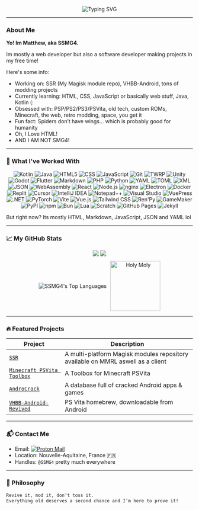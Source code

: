 <!-- Typing Banner -->
<p align="center">
  <img src="https://readme-typing-svg.demolab.com?font=Fira+Code&weight=500&size=24&pause=1000&center=true&vCenter=true&width=435&lines=SSMG4+Here+(:;Gamer,+lol;Developing+For+Fun!;I+Love+HTML;What's+9+++10?;You+Still+Reading+This+Bruh?" alt="Typing SVG" />
</p>

---

### About Me

**Yo! Im Matthew, aka SSMG4.**

Im mostly a web developer but also a software developer making projects in my free time!

Here's some info:
* Working on: SSR (My Magisk module repo), VHBB-Android, tons of modding projects
* Currently learning: HTML, CSS, JavaScript or basically web stuff, Java, Kotlin (:
* Obsessed with: PSP/PS2/PS3/PSVita, old tech, custom ROMs, Minecraft, the web, retro modding, space, you get it
* Fun fact: Spiders don’t have wings... which is probably good for humanity
* Oh, I Love HTML!
* AND I AM NOT SMG4!

---

### 🧠 What I've Worked With

<div align="center">

![Kotlin](https://img.shields.io/badge/-Kotlin-7F52FF?logo=kotlin&logoColor=white&style=flat)
![Java](https://img.shields.io/badge/Java-%23ED8B00.svg?logo=openjdk&logoColor=white)
![HTML5](https://img.shields.io/badge/-HTML5-E34F26?logo=html5&logoColor=white&style=flat)
![CSS](https://img.shields.io/badge/-CSS-663399?logo=css&logoColor=white&style=flat)
![JavaScript](https://img.shields.io/badge/JavaScript-F7DF1E?logo=javascript&logoColor=000)
![Git](https://img.shields.io/badge/-Git-F05032?logo=git&logoColor=white&style=flat)
![TWRP](https://img.shields.io/badge/-TWRP-00A0E4?logo=android&logoColor=white&style=flat)
![Unity](https://img.shields.io/badge/-Unity-000000?logo=unity&logoColor=white&style=flat)
![Godot](https://img.shields.io/badge/Godot-%23FFFFFF.svg?logo=godot-engine)
![Flutter](https://img.shields.io/badge/Flutter-02569B?logo=flutter&logoColor=fff)
![Markdown](https://img.shields.io/badge/Markdown-%23000000.svg?logo=markdown&logoColor=white)
![PHP](https://img.shields.io/badge/php-%23777BB4.svg?&logo=php&logoColor=white)
![Python](https://img.shields.io/badge/Python-3776AB?logo=python&logoColor=fff)
![YAML](https://img.shields.io/badge/YAML-CB171E?logo=yaml&logoColor=fff)
![TOML](https://img.shields.io/badge/TOML-9C4121?logo=toml&logoColor=fff)
![XML](https://img.shields.io/badge/XML-767C52?logo=xml&logoColor=fff)
![JSON](https://img.shields.io/badge/JSON-000?logo=json&logoColor=fff)
![WebAssembly](https://img.shields.io/badge/WebAssembly-654FF0?logo=webassembly&logoColor=fff)
![React](https://img.shields.io/badge/React-%2320232a.svg?logo=react&logoColor=%2361DAFB)
![Node.js](https://img.shields.io/badge/Node.js-6DA55F?logo=node.js&logoColor=white)
![nginx](https://img.shields.io/badge/nginx-009639?logo=nginx&logoColor=fff)
![Electron](https://img.shields.io/badge/Electron-2B2E3A?logo=electron&logoColor=fff)
![Docker](https://img.shields.io/badge/Docker-2496ED?logo=docker&logoColor=fff)
![Replit](https://img.shields.io/badge/Replit-F26207?logo=replit&logoColor=fff)
![Cursor](https://custom-icon-badges.demolab.com/badge/Cursor-000000?logo=cursor-ai-white)
![IntelliJ IDEA](https://img.shields.io/badge/IntelliJIDEA-000000.svg?logo=intellij-idea&logoColor=white)
![Notepad++](https://img.shields.io/badge/Notepad++-90E59A.svg?&logo=notepad%2b%2b&logoColor=black)
![Visual Studio](https://custom-icon-badges.demolab.com/badge/Visual%20Studio-5C2D91.svg?&logo=visualstudio&logoColor=white)
![VuePress](https://img.shields.io/badge/VuePress-4FC08D?logo=vuedotjs&logoColor=fff)
![.NET](https://img.shields.io/badge/.NET-512BD4?logo=dotnet&logoColor=fff)
![PyTorch](https://img.shields.io/badge/PyTorch-ee4c2c?logo=pytorch&logoColor=white)
![Vite](https://img.shields.io/badge/Vite-646CFF?logo=vite&logoColor=fff)
![Vue.js](https://img.shields.io/badge/Vue.js-4FC08D?logo=vuedotjs&logoColor=fff)
![Tailwind CSS](https://img.shields.io/badge/Tailwind%20CSS-%2338B2AC.svg?logo=tailwind-css&logoColor=white)
![Ren'Py](https://img.shields.io/badge/Ren'Py-FF7F7F?logo=Renpy&logoColor=fff)
![GameMaker](https://img.shields.io/badge/GameMaker-000?logo=gamemaker&logoColor=fff)
![PyPI](https://img.shields.io/badge/PyPI-3775A9?logo=pypi&logoColor=fff)
![npm](https://img.shields.io/badge/npm-CB3837?logo=npm&logoColor=fff)
![Bun](https://img.shields.io/badge/Bun-000?logo=bun&logoColor=fff)
![Lua](https://img.shields.io/badge/Lua-%232C2D72.svg?logo=lua&logoColor=white)
![Scratch](https://img.shields.io/badge/Scratch-4D97FF?logo=scratch&logoColor=fff)
![GitHub Pages](https://img.shields.io/badge/GitHub%20Pages-121013?logo=github&logoColor=white)
![Jekyll](https://img.shields.io/badge/Jekyll-C00?logo=jekyll&logoColor=fff)

</div>

But right now? Its mostly HTML, Markdown, JavaScript, JSON and YAML lol

---

### 📈 My GitHub Stats

<div align="center">
  <img src="https://github-readme-streak-stats.herokuapp.com/?user=SSMG4&theme=radical" />

  <img src="https://github-readme-stats.vercel.app/api?username=SSMG4&show_icons=true&theme=radical&hide=prs" />

  <div style="display: flex; justify-content: center; align-items: center; margin-top: 10px;">
    <img src="https://github-readme-stats.vercel.app/api/top-langs?username=SSMG4&show_icons=true&theme=tokyonight&layout=compact" alt="SSMG4's Top Languages" />
    <img src="https://media1.tenor.com/m/IQcYOoTEuXYAAAAd/holy-moly.gif" alt="Holy Moly" height="135px" style="margin-left: 10px;" />
  </div>
</div>

---

### 🔥 Featured Projects

| Project                                                    | Description                                              |
| ---------------------------------------------------------- | ---------------------------------------------------------|
| [`SSR`](https://github.com/SSMG4/SSR)        | A multi-platform Magisk modules repository available on MMRL aswell as a client |
| [`Minecraft PSVita Toolbox`](https://github.com/SSMG4/Minecraft-PlayStationVita-Toolbox)               | A Toolbox for Minecraft PSVita |
| [`AndroCrack`](https://github.com/SSMG4/AndroCrack)              | A database full of cracked Android apps & games |
| [`VHBB-Android-Revived`](https://github.com/SSMG4/VHBB-Android-Revived)              | PS Vita homebrew, downloadable from Android |

---

### 📬 Contact Me

* Email: [![Proton Mail](https://img.shields.io/badge/Proton%20Mail-6D4AFF?logo=protonmail&logoColor=fff)](mailto:ssmg4@proton.me)
* Location: Nouvelle-Aquitaine, France 🇫🇷
* Handles: `@SSMG4` pretty much everywhere

---

### 💬 Philosophy

```bash
Revive it, mod it, don’t toss it.
Everything old deserves a second chance and I’m here to prove it!
```

<!---
SSMG4/SSMG4 is a ✨ special ✨ repository because its `README.md` (this file) appears on your GitHub profile.
You can click the Preview link to take a look at your changes.
--->
